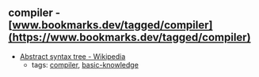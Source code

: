 compiler - [www.bookmarks.dev/tagged/compiler](https://www.bookmarks.dev/tagged/compiler)
---
* [Abstract syntax tree - Wikipedia](https://en.wikipedia.org/wiki/Abstract_syntax_tree)
    * tags: [compiler](../tags/compiler.md), [basic-knowledge](../tags/basic-knowledge.md)
